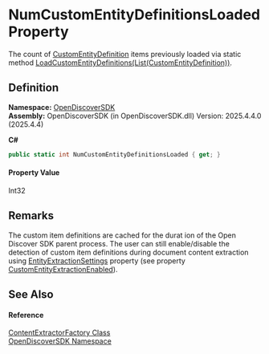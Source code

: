 # NumCustomEntityDefinitionsLoaded Property


The count of <a href="d7c5aca5-b71b-adf0-af66-e8075f3cb7e1">CustomEntityDefinition</a> items previously loaded via static method <a href="4abcff97-fd8e-c2e2-6a00-e3450861a17a">LoadCustomEntityDefinitions(List(CustomEntityDefinition))</a>.



## Definition
**Namespace:** <a href="269fabc9-a080-183c-2b1b-268520e2038c">OpenDiscoverSDK</a>  
**Assembly:** OpenDiscoverSDK (in OpenDiscoverSDK.dll) Version: 2025.4.4.0 (2025.4.4)

**C#**
``` C#
public static int NumCustomEntityDefinitionsLoaded { get; }
```



#### Property Value
Int32

## Remarks
The custom item definitions are cached for the durat ion of the Open Discover SDK parent process. The user can still enable/disable the detection of custom item definitions during document content extraction using <a href="5a66d42f-59c5-2455-cf95-a8926129c6fb">EntityExtractionSettings</a> property (see property <a href="9129bb94-69a2-f49d-7759-d944fef5ba00">CustomEntityExtractionEnabled</a>).

## See Also


#### Reference
<a href="2fbf109b-c0df-5cb9-abc9-e22bc3957c16">ContentExtractorFactory Class</a>  
<a href="269fabc9-a080-183c-2b1b-268520e2038c">OpenDiscoverSDK Namespace</a>  
